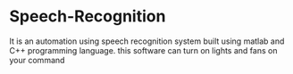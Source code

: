 # Speech-Recognition
It is an automation using speech recognition system built using matlab and C++ programming language. this software can turn on lights and fans on your command
